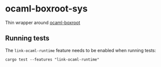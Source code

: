 # ocaml-boxroot-sys

Thin wrapper around [ocaml-boxroot](https://gitlab.com/ocaml-rust/ocaml-boxroot/)

## Running tests

The `link-ocaml-runtime` feature needs to be enabled when running tests:

    cargo test --features "link-ocaml-runtime"
